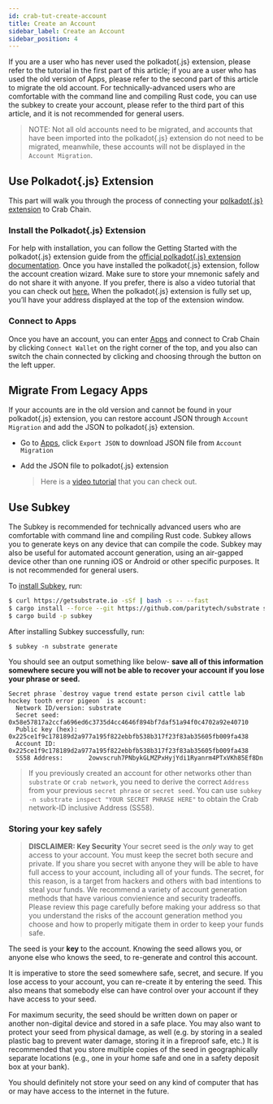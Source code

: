 ```yaml
---
id: crab-tut-create-account
title: Create an Account
sidebar_label: Create an Account
sidebar_position: 4
---
```


If you are a user who has never used the polkadot{.js} extension, please refer to the tutorial in the first part of this article; if you are a user who has used the old version of Apps, please refer to the second part of this article to migrate the old account. For technically-advanced users who are comfortable with the command line and compiling Rust code, you can use the subkey to create your account, please refer to the third part of this article, and it is not recommended for general users.

> NOTE: Not all old accounts need to be migrated, and accounts that have been imported into the polkadot{.js} extension do not need to be migrated, meanwhile, these accounts will not be displayed in the `Account Migration`.
> 

## Use Polkadot{.js} Extension

This part will walk you through the process of connecting your [polkadot{.js} extension](https://polkadot.js.org/extension/) to Crab Chain.

### Install the Polkadot{.js} Extension

For help with installation, you can follow the Getting Started with the polkadot{.js} extension guide from the [official polkadot{.js} extension documentation](https://github.com/polkadot-js/extension/blob/master/README.md). Once you have installed the polkadot{.js} extension, follow the account creation wizard. Make sure to store your mnemonic safely and do not share it with anyone. If you prefer, there is also a video tutorial that you can check out [here.](https://www.youtube.com/watch?v=sy7lvAqyzkY) When the polkadot{.js} extension is fully set up, you’ll have your address displayed at the top of the extension window.

### Connect to Apps

Once you have an account, you can enter [Apps](https://apps.darwinia.network/#/account) and connect to Crab Chain by clicking `Connect Wallet` on the right corner of the top, and you also can switch the chain connected by clicking and choosing through the button on the left upper.

## Migrate From Legacy Apps

If your accounts are in the old version and cannot be found in your polkadot{.js} extension, you can restore account JSON through `Account Migration` and add the JSON to polkadot{.js} extension.

- Go to [Apps](https://apps.darwinia.network/#/account), click `Export JSON` to download JSON file from `Account Migration`
- Add the JSON file to polkadot{.js} extension
  
  > Here is a [video tutorial](https://www.youtube.com/watch?v=sy7lvAqyzkY) that you can check out.


## Use Subkey

The Subkey is recommended for technically advanced users who are comfortable with command line and compiling Rust code. Subkey allows you to generate keys on any device that can compile the code. Subkey may also be useful for automated account generation, using an air-gapped device other than one running iOS or Android or other specific purposes. It is not recommended for general users.

To [install Subkey](https://substrate.dev/docs/en/ecosystem/subkey#more-subkey-to-explore), run:

```bash
$ curl https://getsubstrate.io -sSf | bash -s -- --fast
$ cargo install --force --git https://github.com/paritytech/substrate subkey
$ cargo build -p subkey
```

After installing Subkey successfully, run:

```shell
$ subkey -n substrate generate
```

You should see an output something like below- **save all of this information somewhere secure you will not be able to recover your account if you lose your phrase or seed.**

```text
Secret phrase `destroy vague trend estate person civil cattle lab hockey tooth error pigeon` is account:
  Network ID/version: substrate
  Secret seed:        0x58e57817a2ccfa696ed6c3735d4cc4646f894bf7daf51a94f0c4702a92e40710
  Public key (hex):   0x225ce1f9c178189d2a977a195f822ebbfb538b317f23f83ab35605fb009fa438
  Account ID:         0x225ce1f9c178189d2a977a195f822ebbfb538b317f23f83ab35605fb009fa438
  SS58 Address:       2owvscruh7PNbykGLMZPxHyjYdi1Ryanrm4PTxVKh85Ef8Dn
```

> If you previously created an account for other networks other than `substrate` or `crab network`, you need to derive the  correct `Address` from your previous  `secret phrase` or `secret seed`.  You can use `subkey -n substrate inspect "YOUR SECRET PHRASE HERE"` to obtain the Crab network-ID inclusive Address (SS58).

### Storing your key safely

> **DISCLAIMER: Key Security**
Your secret seed is the _only_ way to get access to your account. You must keep
the secret both secure and private. If you share you secret with anyone they
will be able to have full access to your account, including all of your funds.
The secret, for this reason, is a target from hackers and others with bad
intentions to steal your funds. We recommend a variety of account generation
methods that have various convienience and security tradeoffs. Please review
this page carefully before making your address so that you understand the risks
of the account generation method you choose and how to properly mitigate them
in order to keep your funds safe.

The seed is your **key** to the account. Knowing the seed allows you, or anyone
else who knows the seed, to re-generate and control this account.

It is imperative to store the seed somewhere safe, secret, and secure. If
you lose access to your account, you can re-create it by entering the seed. This
also means that somebody else can have control over your account if they have
access to your seed.

For maximum security, the seed should be written down on paper or another non-digital device and stored in a safe place. You may also want to protect your seed from physical damage, as well (e.g. by storing in a sealed plastic bag to prevent water damage, storing it in a fireproof safe, etc.) It is recommended that you store multiple copies of the seed in geographically separate locations (e.g., one in your home safe and one in a safety deposit box at your bank).

You should definitely not store your seed on any kind of computer that has or may have access to the internet in the future.
